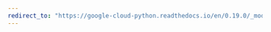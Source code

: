 ```yaml
---
redirect_to: "https://google-cloud-python.readthedocs.io/en/0.19.0/_modules/google/cloud/exceptions.html"
---
```

